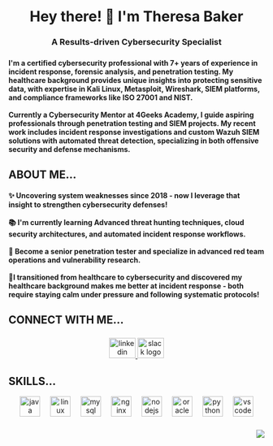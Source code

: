 <h1 align="center">Hey there! 👋 I'm Theresa Baker</h1>

###

<h3 align="center">A Results-driven Cybersecurity Specialist</h3>

###

<h4 align="left">I'm a certified cybersecurity professional with 7+ years of experience in incident response, forensic analysis, and penetration testing. My healthcare background provides unique insights into protecting sensitive data, with expertise in Kali Linux, Metasploit, Wireshark, SIEM platforms, and compliance frameworks like ISO 27001 and NIST.<br><br>Currently a Cybersecurity Mentor at 4Geeks Academy, I guide aspiring professionals through penetration testing and SIEM projects. My recent work includes incident response investigations and custom Wazuh SIEM solutions with automated threat detection, specializing in both offensive security and defense mechanisms.</h4>

###
<h2 align="left">ABOUT ME...</h2>
<h4 align="left">✨ Uncovering system weaknesses since 2018 - now I leverage that insight to strengthen cybersecurity defenses!<br><br>📚 I'm currently learning Advanced threat hunting techniques, cloud security architectures, and automated incident response workflows.<br><br>🎯 Become a senior penetration tester and specialize in advanced red team operations and vulnerability research.<br><br>🎲I transitioned from healthcare to cybersecurity and discovered my healthcare background makes me better at incident response - both require staying calm under pressure and following systematic protocols!</h4>

###

<h2 align="left">CONNECT WITH ME...</h2>

###

<div align="center">
  <a href="https://www.linkedin.com/in/theresa-baker-a6887a314/" target="_blank">
    <img src="https://raw.githubusercontent.com/maurodesouza/profile-readme-generator/master/src/assets/icons/social/linkedin/default.svg" width="52" height="40" alt="linkedin logo"  />
  </a>
  <a href="https://www.terib.slack.com" target="_blank">
    <img src="https://raw.githubusercontent.com/maurodesouza/profile-readme-generator/master/src/assets/icons/social/slack/default.svg" width="52" height="40" alt="slack logo"  />
  </a>
</div>

###
<h2 align="left">SKILLS...</h2>
<div align="center">
  <img src="https://cdn.jsdelivr.net/gh/devicons/devicon/icons/java/java-original.svg" height="40" alt="java logo"  />
  <img width="12" />
  <img src="https://cdn.jsdelivr.net/gh/devicons/devicon/icons/linux/linux-original.svg" height="40" alt="linux logo"  />
  <img width="12" />
  <img src="https://cdn.jsdelivr.net/gh/devicons/devicon/icons/mysql/mysql-original.svg" height="40" alt="mysql logo"  />
  <img width="12" />
  <img src="https://cdn.jsdelivr.net/gh/devicons/devicon/icons/nginx/nginx-original.svg" height="40" alt="nginx logo"  />
  <img width="12" />
  <img src="https://cdn.jsdelivr.net/gh/devicons/devicon/icons/nodejs/nodejs-original.svg" height="40" alt="nodejs logo"  />
  <img width="12" />
  <img src="https://cdn.jsdelivr.net/gh/devicons/devicon/icons/oracle/oracle-original.svg" height="40" alt="oracle logo"  />
  <img width="12" />
  <img src="https://cdn.jsdelivr.net/gh/devicons/devicon/icons/python/python-original.svg" height="40" alt="python logo"  />
  <img width="12" />
  <img src="https://cdn.jsdelivr.net/gh/devicons/devicon/icons/vscode/vscode-original.svg" height="40" alt="vscode logo"  />
</div>

###

<div align="right">
  <img src="https://visitor-badge.laobi.icu/badge?page_id=https://github.com/Terii414.https://github.com/Terii414&"  />
</div>

###
